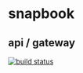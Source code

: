 # snapbook
## api / gateway

[![build status](https://ci.gitlab.com/projects/6885/status.png?ref=master)](https://ci.gitlab.com/projects/6885?ref=master)

